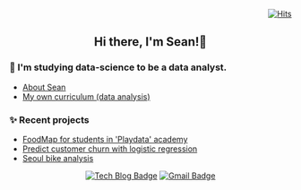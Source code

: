 <!-- Hits Counter -->
<div align=right>

[![Hits](https://hits.seeyoufarm.com/api/count/incr/badge.svg?url=https%3A%2F%2Fgithub.com%2Fsean-parkk)](https://hits.seeyoufarm.com)

</div>
<div align=center>
  
  ## Hi there, I'm Sean!👋

</div>

### 🌱 I'm studying data-science to be a data analyst.  
* [About Sean](https://sean-parkk.github.io/about/)
* [My own curriculum (data analysis)](https://sean-parkk.github.io/curriculum/)

### ✨ Recent projects
* [FoodMap for students in 'Playdata' academy](https://c11.kr/ZMS_map)
* [Predict customer churn with logistic regression](https://github.com/Sean-Parkk/Projects/tree/master/predict_customer_churn)
* [Seoul bike analysis](https://nbviewer.jupyter.org/gist/Sean-Parkk/0d7d9567b0d8145eaf2f4fec587740f4)

<div align=center>
  
[![Tech Blog Badge](http://img.shields.io/badge/-Tech%20blog-black?style=flat-square&logo=github&link=https://sean-parkk.github.io/)](https://sean-parkk.github.io/)
[![Gmail Badge](https://img.shields.io/badge/Gmail-d14836?style=flat-square&logo=Gmail&logoColor=white&link=mailto:stuun933@gmail.com)](mailto:stuun933@gmail.com)

</div>
<!--
**Sean-Parkk/Sean-parkk** is a ✨ _special_ ✨ repository because its `README.md` (this file) appears on your GitHub profile.

Here are some ideas to get you started:

- 🔭 I’m currently working on ...
- 🌱 I’m currently learning ...
- 👯 I’m looking to collaborate on ...
- 🤔 I’m looking for help with ...
- 💬 Ask me about ...
- 📫 How to reach me: ...
- 😄 Pronouns: ...
- ⚡ Fun fact: ...
-->
